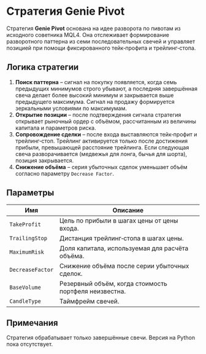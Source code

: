 # Стратегия Genie Pivot

Стратегия **Genie Pivot** основана на идее разворота по пивотам из исходного советника MQL4. Она отслеживает формирование разворотного паттерна из семи последовательных свечей и управляет позицией при помощи фиксированного тейк‑профита и трейлинг‑стопа.

## Логика стратегии

1. **Поиск паттерна** – сигнал на покупку появляется, когда семь предыдущих минимумов строго убывают, а последняя завершённая свеча делает более высокий минимум и закрывается выше предыдущего максимума. Сигнал на продажу формируется зеркальными условиями по максимумам.
2. **Открытие позиции** – после подтверждения сигнала стратегия открывает рыночный ордер с объёмом, рассчитанным из величины капитала и параметров риска.
3. **Сопровождение сделки** – после входа выставляются тейк‑профит и трейлинг‑стоп. Трейлинг активируется только после достижения прибыли, превышающей расстояние трейлинга. Если следующая свеча разворачивается (медвежья для лонга, бычья для шорта), позиция закрывается.
4. **Снижение объёма** – серия убыточных сделок уменьшает объём согласно параметру `Decrease Factor`.

## Параметры

| Имя | Описание |
|-----|----------|
| `TakeProfit` | Цель по прибыли в шагах цены от цены входа. |
| `TrailingStop` | Дистанция трейлинг‑стопа в шагах цены. |
| `MaximumRisk` | Доля капитала, используемая для расчёта объёма. |
| `DecreaseFactor` | Снижение объёма после серии убыточных сделок. |
| `BaseVolume` | Резервный объём, когда стоимость портфеля неизвестна. |
| `CandleType` | Таймфрейм свечей. |

## Примечания

Стратегия обрабатывает только завершённые свечи. Версия на Python пока отсутствует.

